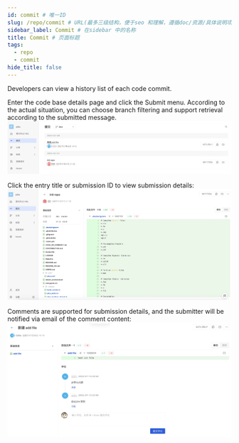 ```yaml
---
id: commit # 唯一ID
slug: /repo/commit # URL(最多三级结构，便于seo 和理解，遵循doc/资源/具体说明项 的原则)
sidebar_label: Commit # 在sidebar 中的名称
title: Commit # 页面标题
tags:
  - repo
  - commit
hide_title: false
---
```


Developers can view a history list of each code commit.

Enter the code base details page and click the Submit menu. According to the actual situation, you can choose branch filtering and support retrieval according to the submitted message.
![](./img/25.jpg)

Click the entry title or submission ID to view submission details:
![](./img/26.jpg)

Comments are supported for submission details, and the submitter will be notified via email of the comment content:
![](./img/27.jpg)
